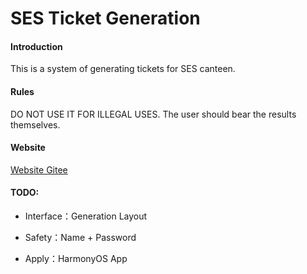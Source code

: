 # SES Ticket Generation

#### Introduction

This is a system of generating tickets for SES canteen.

#### Rules

DO NOT USE IT FOR ILLEGAL USES. The user should bear the results themselves.

#### Website

[Website Gitee](https://ses-1987.gitee.io/sesticketgen/)

#### TODO:

- Interface：Generation Layout

- Safety：Name + Password

- Apply：HarmonyOS App